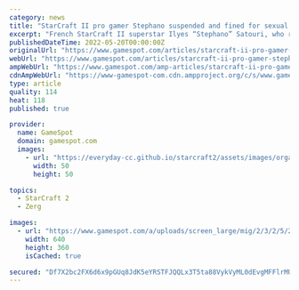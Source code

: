 ```yaml
---
category: news
title: "StarCraft II pro gamer Stephano suspended and fined for sexual comments"
excerpt: "French StarCraft II superstar Ilyes “Stephano” Satouri, who recently signed a new deal with the prominent Evil Geniuses organization one month ago, has been suspended by his team without pay ..."
publishedDateTime: 2022-05-20T00:00:00Z
originalUrl: "https://www.gamespot.com/articles/starcraft-ii-pro-gamer-stephano-suspended-and-fined-for-sexual-comments/1100-6398219/"
webUrl: "https://www.gamespot.com/articles/starcraft-ii-pro-gamer-stephano-suspended-and-fined-for-sexual-comments/1100-6398219/"
ampWebUrl: "https://www.gamespot.com/amp-articles/starcraft-ii-pro-gamer-stephano-suspended-and-fined-for-sexual-comments/1100-6398219/"
cdnAmpWebUrl: "https://www-gamespot-com.cdn.ampproject.org/c/s/www.gamespot.com/amp-articles/starcraft-ii-pro-gamer-stephano-suspended-and-fined-for-sexual-comments/1100-6398219/"
type: article
quality: 114
heat: 118
published: true

provider:
  name: GameSpot
  domain: gamespot.com
  images:
    - url: "https://everyday-cc.github.io/starcraft2/assets/images/organizations/gamespot.com-50x50.jpg"
      width: 50
      height: 50

topics:
  - StarCraft 2
  - Zerg

images:
  - url: "https://www.gamespot.com/a/uploads/screen_large/mig/2/3/2/5/2122325-169_egstephanosuspended_gsnews_10152012.jpg"
    width: 640
    height: 360
    isCached: true

secured: "Df7X2bc2FX6d6x9pGUq8JdK5eYRSTFJQQLx3T5ta88VykVyML0dEvgMFFlrMUzjqbJbxPugKfyeW/WWlibDwQBOyynqfN73W7O8Kf7J3GcoZ5mH7Ug9E60gcmdAKNH8/7Ub2SM23dkChaLpT5Q2IoWfDHTV+4lLGFVSoawLyiEh5AlQseraVJ26cJ047fTMbLDSGvThwgEyDo5JXucbEE7Aee33BdmsTQ1TKfiTBoBdkA+7qKQBuYtcD6viNWGGpPKCIvfPdPxMAO1gEDIi5Ij7++qudDS2N76a4z+wWpzV+UF3ZD01HkXBCaJau1T+VaUkm/qsNRvHKyh7AEanYn3wGMnSSopvatgbEyOAzYtI=;GN2qM6d6tF+2+irMQpxc8Q=="
---
```


